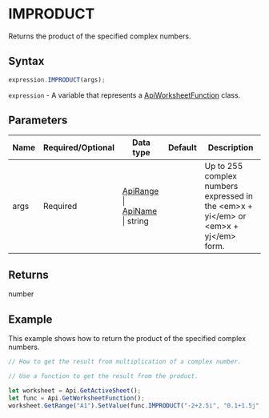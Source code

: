 # IMPRODUCT

Returns the product of the specified complex numbers.

## Syntax

```javascript
expression.IMPRODUCT(args);
```

`expression` - A variable that represents a [ApiWorksheetFunction](../ApiWorksheetFunction.md) class.

## Parameters

| **Name** | **Required/Optional** | **Data type** | **Default** | **Description** |
| ------------- | ------------- | ------------- | ------------- | ------------- |
| args | Required | [ApiRange](../../ApiRange/ApiRange.md) \| [ApiName](../../ApiName/ApiName.md) \| string |  | Up to 255 complex numbers expressed in the &lt;em&gt;x + yi&lt;/em&gt; or &lt;em&gt;x + yj&lt;/em&gt; form. |

## Returns

number

## Example

This example shows how to return the product of the specified complex numbers.

```javascript editor-xlsx
// How to get the result from multiplication of a complex number.

// Use a function to get the result from the product.

let worksheet = Api.GetActiveSheet();
let func = Api.GetWorksheetFunction();
worksheet.GetRange("A1").SetValue(func.IMPRODUCT("-2+2.5i", "0.1+1.5j", "1+3i"));
```
